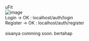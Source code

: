 uFit <br>
![image](https://github.com/user-attachments/assets/72f07489-a229-4571-9015-4213b1af9d14)
<br>
Login -> OK : localhost/auth/login<br>
Register -> OK : localhost/auth/register<br>
<br>
sisanya comming soon. bertahap<br>
